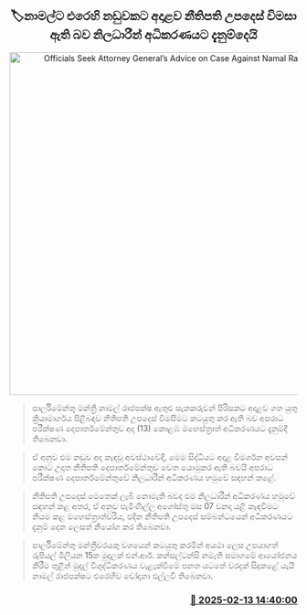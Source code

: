 <p align='center'><b><h2 align='center' title='Officials Seek Attorney General’s Advice on Case Against Namal Rajapaksa'>🏷නාමල්ට එරෙහි නඩුවකට අදාළව නීතිපති උපදෙස් විමසා ඇති බව නිලධාරීන් අධිකරණයට දැනුම්දෙයි</h2></b></p>
<p align='center'><img src='https://helakuru.sgp1.cdn.digitaloceanspaces.com/esana/images/lib/namal-rajapaksha-ff.jpg' width='600' alt='Officials Seek Attorney General’s Advice on Case Against Namal Rajapaksa'></p>

> පාර්ලිමේන්තු මන්ත්‍රී නාමල් රාජපක්ෂ ඇතුළු සැකකරුවන් පිරිසකට අදාළව ගත යුතු ක්‍රියාමාර්ගය පිළිබඳව නීතිපති උපදෙස් විමසීමට කටයුතු කර ඇති බව අපරාධ පරීක්ෂණ දෙපාර්තමේන්තුව අද (13) කොළඹ මහෙස්ත්‍රාත් අධිකරණයට දැනුම්දී තිබෙනවා.

> ඒ අනුව එම නඩුව අද කැඳවූ අවස්ථාවේදී, මෙම සිද්ධියට අදාළ විමර්ශන අවසන් කොට උදෘත නීතිපති දෙපාර්තමේන්තුව වෙත යොමුකර ඇති බවයි අපරාධ පරීක්ෂණ දෙපාර්තමේන්තුවේ නිලධාරීන් අධිකරණය හමුවේ සඳහන් කළේ.

> නීතිපති උපදෙස් මෙතෙක් ලැබී නොමැති බවද එම නිලධාරීන් අධිකරණය හමුවේ සඳහන් කළ අතර, ඒ අනුව පැමිණිල්ල අගෝස්තු මස 07 වනදා යළි කැඳවීමට නියම කළ මහෙස්ත්‍රාත්වරිය, එදින නීතිපති උපදෙස් සම්බන්ධයෙන් අධිකරණයට දැනුම් දෙන ලෙසත් නියෝග කර තිබෙනවා.

> පාර්ලිමේන්තු මන්ත්‍රීවරයකු වශයෙන් කටයුතු කරමින් අයථා ලෙස උපයාගත් රුපියල් මිලියන 15ක මුදලක් එන්.ආර්. කන්සල්ටන්සි නමැති සමාගමේ ආයෝජනය කිරීම තුළින් මුදල් විශුද්ධිකරණය වැළැක්වීමේ පනත යටතේ වරදක් සිදුකළේ යැයි නාමල් රාජපක්ෂට එරෙහිව චෝදනා එල්ලවී තිබෙනවා.



<h3 align='right'><a href='https://www.helakuru.lk/esana/p/107436/'>📅 2025-02-13 14:40:00</a></h3>
